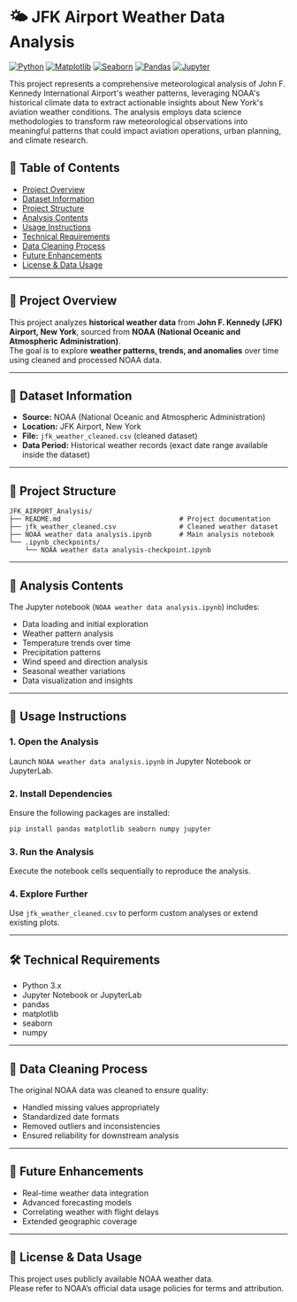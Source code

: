 # 🌤️ JFK Airport Weather Data Analysis


[![Python](https://img.shields.io/badge/Python-3.x-blue.svg)](https://www.python.org/)
[![Matplotlib](https://img.shields.io/badge/Matplotlib-3.x-orange.svg)](https://matplotlib.org/)
[![Seaborn](https://img.shields.io/badge/Seaborn-0.13.x-green.svg)](https://seaborn.pydata.org/)
[![Pandas](https://img.shields.io/badge/Pandas-2.x-yellow.svg)](https://pandas.pydata.org/)
[![Jupyter](https://img.shields.io/badge/Jupyter-Notebook-orange.svg)](https://jupyter.org/)


This project represents a comprehensive meteorological analysis of John F. Kennedy International Airport's weather patterns, leveraging NOAA's historical climate data to extract actionable insights about New York's aviation weather conditions. The analysis employs data science methodologies to transform raw meteorological observations into meaningful patterns that could impact aviation operations, urban planning, and climate research.

## 📑 Table of Contents
- [Project Overview](#-project-overview)
- [Dataset Information](#-dataset-information)
- [Project Structure](#-project-structure)
- [Analysis Contents](#-analysis-contents)
- [Usage Instructions](#-usage-instructions)
- [Technical Requirements](#-technical-requirements)
- [Data Cleaning Process](#-data-cleaning-process)
- [Future Enhancements](#-future-enhancements)
- [License & Data Usage](#-license--data-usage)

---

## 📌 Project Overview
This project analyzes **historical weather data** from **John F. Kennedy (JFK) Airport, New York**, sourced from **NOAA (National Oceanic and Atmospheric Administration)**.  
The goal is to explore **weather patterns, trends, and anomalies** over time using cleaned and processed NOAA data.

---

## 📂 Dataset Information
- **Source:** NOAA (National Oceanic and Atmospheric Administration)  
- **Location:** JFK Airport, New York  
- **File:** `jfk_weather_cleaned.csv` (cleaned dataset)  
- **Data Period:** Historical weather records (exact date range available inside the dataset)

---

## 📁 Project Structure
```plaintext
JFK_AIRPORT_Analysis/
├── README.md                              # Project documentation
├── jfk_weather_cleaned.csv                # Cleaned weather dataset
├── NOAA weather data analysis.ipynb       # Main analysis notebook
└── .ipynb_checkpoints/                   
    └── NOAA weather data analysis-checkpoint.ipynb
```
---

## 🧪 Analysis Contents
The Jupyter notebook (`NOAA weather data analysis.ipynb`) includes:

- Data loading and initial exploration  
- Weather pattern analysis  
- Temperature trends over time  
- Precipitation patterns  
- Wind speed and direction analysis  
- Seasonal weather variations  
- Data visualization and insights  

---

## 🚀 Usage Instructions

### 1. Open the Analysis  
Launch `NOAA weather data analysis.ipynb` in Jupyter Notebook or JupyterLab.

### 2. Install Dependencies  
Ensure the following packages are installed:  
```bash
pip install pandas matplotlib seaborn numpy jupyter
```
### 3. Run the Analysis  
Execute the notebook cells sequentially to reproduce the analysis.

### 4. Explore Further  
Use `jfk_weather_cleaned.csv` to perform custom analyses or extend existing plots.

---

## 🛠️ Technical Requirements
- Python 3.x  
- Jupyter Notebook or JupyterLab  
- pandas  
- matplotlib  
- seaborn  
- numpy  

---

## 🧹 Data Cleaning Process
The original NOAA data was cleaned to ensure quality:

- Handled missing values appropriately  
- Standardized date formats  
- Removed outliers and inconsistencies  
- Ensured reliability for downstream analysis  

---

## 🔮 Future Enhancements
- Real-time weather data integration  
- Advanced forecasting models  
- Correlating weather with flight delays  
- Extended geographic coverage  

---

## 📜 License & Data Usage
This project uses publicly available NOAA weather data.  
Please refer to NOAA’s official data usage policies for terms and attribution.
